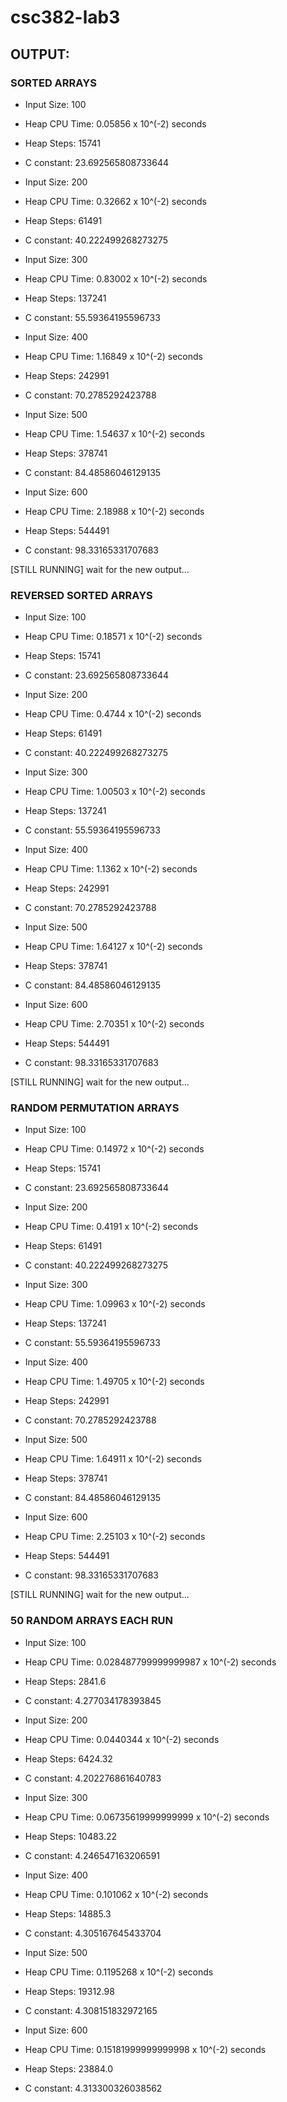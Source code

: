 # csc382-lab3

## OUTPUT:

### SORTED ARRAYS

- Input Size:  100
- Heap CPU Time:  0.05856 x 10^(-2) seconds
- Heap Steps:  15741
- C constant:  23.692565808733644

- Input Size:  200
- Heap CPU Time:  0.32662 x 10^(-2) seconds
- Heap Steps:  61491
- C constant:  40.222499268273275

- Input Size:  300
- Heap CPU Time:  0.83002 x 10^(-2) seconds
- Heap Steps:  137241
- C constant:  55.59364195596733

- Input Size:  400
- Heap CPU Time:  1.16849 x 10^(-2) seconds
- Heap Steps:  242991
- C constant:  70.2785292423788

- Input Size:  500
- Heap CPU Time:  1.54637 x 10^(-2) seconds
- Heap Steps:  378741
- C constant:  84.48586046129135

- Input Size:  600
- Heap CPU Time:  2.18988 x 10^(-2) seconds
- Heap Steps:  544491
- C constant:  98.33165331707683

[STILL RUNNING] wait for the new output...

### REVERSED SORTED ARRAYS

- Input Size:  100
- Heap CPU Time:  0.18571 x 10^(-2) seconds
- Heap Steps:  15741
- C constant:  23.692565808733644

- Input Size:  200
- Heap CPU Time:  0.4744 x 10^(-2) seconds
- Heap Steps:  61491
- C constant:  40.222499268273275

- Input Size:  300
- Heap CPU Time:  1.00503 x 10^(-2) seconds
- Heap Steps:  137241
- C constant:  55.59364195596733

- Input Size:  400
- Heap CPU Time:  1.1362 x 10^(-2) seconds
- Heap Steps:  242991
- C constant:  70.2785292423788

- Input Size:  500
- Heap CPU Time:  1.64127 x 10^(-2) seconds
- Heap Steps:  378741
- C constant:  84.48586046129135

- Input Size:  600
- Heap CPU Time:  2.70351 x 10^(-2) seconds
- Heap Steps:  544491
- C constant:  98.33165331707683

[STILL RUNNING] wait for the new output...

### RANDOM PERMUTATION ARRAYS

- Input Size:  100
- Heap CPU Time:  0.14972 x 10^(-2) seconds
- Heap Steps:  15741
- C constant:  23.692565808733644

- Input Size:  200
- Heap CPU Time:  0.4191 x 10^(-2) seconds
- Heap Steps:  61491
- C constant:  40.222499268273275

- Input Size:  300
- Heap CPU Time:  1.09963 x 10^(-2) seconds
- Heap Steps:  137241
- C constant:  55.59364195596733

- Input Size:  400
- Heap CPU Time:  1.49705 x 10^(-2) seconds
- Heap Steps:  242991
- C constant:  70.2785292423788

- Input Size:  500
- Heap CPU Time:  1.64911 x 10^(-2) seconds
- Heap Steps:  378741
- C constant:  84.48586046129135

- Input Size:  600
- Heap CPU Time:  2.25103 x 10^(-2) seconds
- Heap Steps:  544491
- C constant:  98.33165331707683

[STILL RUNNING] wait for the new output...

### 50 RANDOM ARRAYS EACH RUN

- Input Size:  100
- Heap CPU Time:  0.028487799999999987 x 10^(-2) seconds
- Heap Steps:  2841.6
- C constant:  4.277034178393845

- Input Size:  200
- Heap CPU Time:  0.0440344 x 10^(-2) seconds
- Heap Steps:  6424.32
- C constant:  4.202276861640783

- Input Size:  300
- Heap CPU Time:  0.06735619999999999 x 10^(-2) seconds
- Heap Steps:  10483.22
- C constant:  4.246547163206591

- Input Size:  400
- Heap CPU Time:  0.101062 x 10^(-2) seconds
- Heap Steps:  14885.3
- C constant:  4.305167645433704

- Input Size:  500
- Heap CPU Time:  0.1195268 x 10^(-2) seconds
- Heap Steps:  19312.98
- C constant:  4.308151832972165

- Input Size:  600
- Heap CPU Time:  0.15181999999999998 x 10^(-2) seconds
- Heap Steps:  23884.0
- C constant:  4.313300326038562